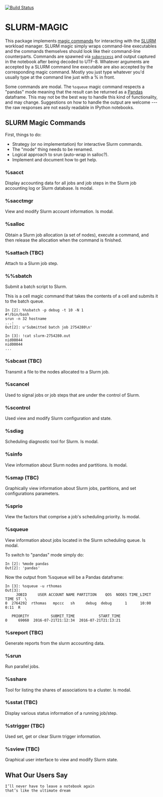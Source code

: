 
[![Build Status](https://travis-ci.org/NERSC/slurm-magic.svg?branch=master)](https://travis-ci.org/NERSC/slurm-magic)

SLURM-MAGIC
===========

This package implements [magic commands](http://ipython.readthedocs.io/en/stable/interactive/magics.html) for interacting with the [SLURM](http://slurm.schedmd.com/) workload manager.
SLURM magic simply wraps command-line executables and the commands themselves should look like their command-line counterparts.
Commands are spawned via [`subprocess`](https://docs.python.org/library/subprocess.html) and output captured in the notebook after being decoded to UTF-8.
Whatever arguments are accepted by a SLURM command line executable are also accepted by the corresponding magic command.
Mostly you just type whatever you'd usually type at the command line just with a % in front.

Some commands are modal.
The `%squeue` magic command respects a "pandas" mode meaning that the result can be returned as a [Pandas](http://pandas.pydata.org/pandas-docs/stable/) dataframe.
This may not be the best way to handle this kind of functionality, and may change.
Suggestions on how to handle the output are welcome --- the raw responses are not easily readable in IPython notebooks.

SLURM Magic Commands
--------------------

First, things to do:

* Strategy (or no implementation) for interactive Slurm commands.
* The "mode" thing needs to be renamed.
* Logical approach to srun (auto-wrap in salloc?).
* Implement and document how to get help.

### %sacct

Display accounting data for all jobs and job steps in the Slurm job accounting log or Slurm database.
Is modal.

### %sacctmgr

View and modify Slurm account information.
Is modal.

### %salloc

Obtain a Slurm job allocation (a set of nodes), execute a command, and then release the allocation when the command is finished.

### %sattach (TBC)

Attach to a Slurm job step.

### %%sbatch

Submit a batch script to Slurm.

This is a cell magic command that takes the contents of a cell and submits it to the batch queue.

    In [2]: %%sbatch -p debug -t 10 -N 1
    #!/bin/bash
    srun -n 32 hostname
    ...:
    Out[2]: u'Submitted batch job 2754280\n'

    In [3]: !cat slurm-2754280.out
    nid00044
    nid00044
    ...

### %sbcast (TBC)

Transmit a file to the nodes allocated to a Slurm job.

### %scancel

Used to signal jobs or job steps that are under the control of Slurm.

### %scontrol

Used view and modify Slurm configuration and state.

### %sdiag

Scheduling diagnostic tool for Slurm.
Is modal.

### %sinfo

View information about Slurm nodes and partitions.
Is modal.

### %smap (TBC)

Graphically view information about Slurm jobs, partitions, and set configurations parameters.

### %sprio

View the factors that comprise a job's scheduling priority.
Is modal.

### %squeue

View information about jobs located in the Slurm scheduling queue.
Is modal.

To switch to "pandas" mode simply do:

    In [2]: %mode pandas
    Out[2]: 'pandas'

Now the output from %squeue will be a Pandas dataframe:

    In [3]: %squeue -u rthomas
    Out[3]:
         JOBID     USER ACCOUNT NAME PARTITION    QOS  NODES TIME_LIMIT  TIME ST  \
    0  2764292  rthomas   mpccc   sh     debug  debug      1      10:00  0:11  R

       PRIORITY          SUBMIT_TIME           START_TIME
    0     69060  2016-07-21T21:12:34  2016-07-21T21:13:21

### %sreport (TBC)

Generate reports from the slurm accounting data.

### %srun

Run parallel jobs.

### %sshare

Tool for listing the shares of associations to a cluster.
Is modal.

### %sstat (TBC)

Display various status information of a running job/step.

### %strigger (TBC)

Used set, get or clear Slurm trigger information.

### %sview (TBC)

Graphical user interface to view and modify Slurm state.

What Our Users Say
------------------

    I’ll never have to leave a notebook again
    that’s like the ultimate dream
